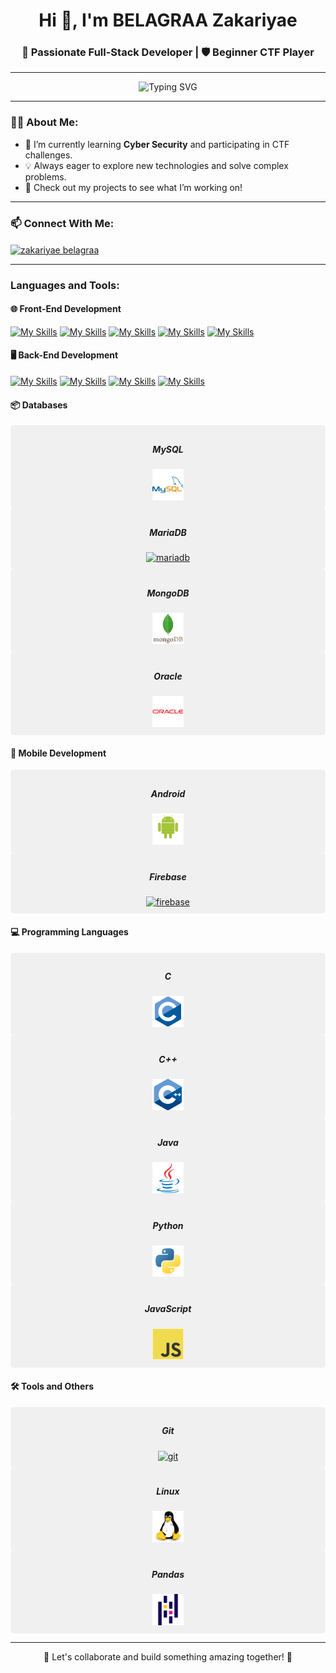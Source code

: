 <h1 align="center">Hi 👋, I'm BELAGRAA Zakariyae</h1>
<h3 align="center">🚀 Passionate Full-Stack Developer | 🛡️ Beginner CTF Player</h3>

---

<p align="center">
  <img src="https://readme-typing-svg.herokuapp.com?font=Fira+Code&size=22&duration=4000&pause=500&color=1E90FF&width=450&lines=Welcome+to+my+GitHub+Profile!;I+love+coding+and+solving+problems!;Let's+build+something+amazing!+%F0%9F%92%BB" alt="Typing SVG" />
</p>

---

### 👨‍💻 About Me:
- 🌱 I’m currently learning **Cyber Security** and participating in CTF challenges.
- 💡 Always eager to explore new technologies and solve complex problems.
- 🔭 Check out my projects to see what I’m working on!

---

### 📫 Connect With Me:
<p align="left">
  <a href="https://linkedin.com/in/zakariyae-belagraa-8231a0260" target="_blank">
    <img align="center" src="https://raw.githubusercontent.com/rahuldkjain/github-profile-readme-generator/master/src/images/icons/Social/linked-in-alt.svg" alt="zakariyae belagraa" height="40" width="40" />
  </a>
</p>

---

<h3 align="left">Languages and Tools:</h3>

<h4>🌐 Front-End Development</h4>

[![My Skills](https://skillicons.dev/icons?i=html)](https://en.wikipedia.org/wiki/HTML)
[![My Skills](https://skillicons.dev/icons?i=css)](https://en.wikipedia.org/wiki/CSS)
[![My Skills](https://skillicons.dev/icons?i=bootstrap)](https://getbootstrap.com/)
[![My Skills](https://skillicons.dev/icons?i=tailwindcss)](https://tailwindcss.com/)
[![My Skills](https://skillicons.dev/icons?i=react)](https://react.dev/)


<h4>🖥️ Back-End Development</h4>

[![My Skills](https://skillicons.dev/icons?i=NodeJS)](https://nodejs.org/en)
[![My Skills](https://skillicons.dev/icons?i=ExpressJS)](https://expressjs.com/)
[![My Skills](https://skillicons.dev/icons?i=Laravel)](https://laravel.com/)
[![My Skills](https://skillicons.dev/icons?i=PHP)](https://www.php.net/)

<h4>📦 Databases</h4>
<div style="background-color:#f0f0f0; padding:10px; border-radius:5px; text-align:center;">
  <h5>MySQL</h5>
  <a href="https://www.mysql.com/" target="_blank" rel="noreferrer">
    <img src="https://raw.githubusercontent.com/devicons/devicon/master/icons/mysql/mysql-original-wordmark.svg" alt="mysql" width="50" height="50"/>
  </a>
</div>
<div style="background-color:#f0f0f0; padding:10px; border-radius:5px; text-align:center;">
  <h5>MariaDB</h5>
  <a href="https://mariadb.org/" target="_blank" rel="noreferrer">
    <img src="https://www.vectorlogo.zone/logos/mariadb/mariadb-icon.svg" alt="mariadb" width="50" height="50"/>
  </a>
</div>
<div style="background-color:#f0f0f0; padding:10px; border-radius:5px; text-align:center;">
  <h5>MongoDB</h5>
  <a href="https://www.mongodb.com/" target="_blank" rel="noreferrer">
    <img src="https://raw.githubusercontent.com/devicons/devicon/master/icons/mongodb/mongodb-original-wordmark.svg" alt="mongodb" width="50" height="50"/>
  </a>
</div>
<div style="background-color:#f0f0f0; padding:10px; border-radius:5px; text-align:center;">
  <h5>Oracle</h5>
  <a href="https://www.oracle.com/" target="_blank" rel="noreferrer">
    <img src="https://raw.githubusercontent.com/devicons/devicon/master/icons/oracle/oracle-original.svg" alt="oracle" width="50" height="50"/>
  </a>
</div>

<h4>📱 Mobile Development</h4>
<div style="background-color:#f0f0f0; padding:10px; border-radius:5px; text-align:center;">
  <h5>Android</h5>
  <a href="https://developer.android.com" target="_blank" rel="noreferrer">
    <img src="https://raw.githubusercontent.com/devicons/devicon/master/icons/android/android-original-wordmark.svg" alt="android" width="50" height="50"/>
  </a>
</div>
<div style="background-color:#f0f0f0; padding:10px; border-radius:5px; text-align:center;">
  <h5>Firebase</h5>
  <a href="https://firebase.google.com/" target="_blank" rel="noreferrer">
    <img src="https://www.vectorlogo.zone/logos/firebase/firebase-icon.svg" alt="firebase" width="50" height="50"/>
  </a>
</div>

<h4>💻 Programming Languages</h4>
<div style="background-color:#f0f0f0; padding:10px; border-radius:5px; text-align:center;">
  <h5>C</h5>
  <a href="https://www.cprogramming.com/" target="_blank" rel="noreferrer">
    <img src="https://raw.githubusercontent.com/devicons/devicon/master/icons/c/c-original.svg" alt="c" width="50" height="50"/>
  </a>
</div>
<div style="background-color:#f0f0f0; padding:10px; border-radius:5px; text-align:center;">
  <h5>C++</h5>
  <a href="https://www.w3schools.com/cpp/" target="_blank" rel="noreferrer">
    <img src="https://raw.githubusercontent.com/devicons/devicon/master/icons/cplusplus/cplusplus-original.svg" alt="cplusplus" width="50" height="50"/>
  </a>
</div>
<div style="background-color:#f0f0f0; padding:10px; border-radius:5px; text-align:center;">
  <h5>Java</h5>
  <a href="https://www.java.com" target="_blank" rel="noreferrer">
    <img src="https://raw.githubusercontent.com/devicons/devicon/master/icons/java/java-original.svg" alt="java" width="50" height="50"/>
  </a>
</div>
<div style="background-color:#f0f0f0; padding:10px; border-radius:5px; text-align:center;">
  <h5>Python</h5>
  <a href="https://www.python.org" target="_blank" rel="noreferrer">
    <img src="https://raw.githubusercontent.com/devicons/devicon/master/icons/python/python-original.svg" alt="python" width="50" height="50"/>
  </a>
</div>
<div style="background-color:#f0f0f0; padding:10px; border-radius:5px; text-align:center;">
  <h5>JavaScript</h5>
  <a href="https://developer.mozilla.org/en-US/docs/Web/JavaScript" target="_blank" rel="noreferrer">
    <img src="https://raw.githubusercontent.com/devicons/devicon/master/icons/javascript/javascript-original.svg" alt="javascript" width="50" height="50"/>
  </a>
</div>

<h4>🛠️ Tools and Others</h4>
<div style="background-color:#f0f0f0; padding:10px; border-radius:5px; text-align:center;">
  <h5>Git</h5>
  <a href="https://git-scm.com/" target="_blank" rel="noreferrer">
    <img src="https://www.vectorlogo.zone/logos/git-scm/git-scm-icon.svg" alt="git" width="50" height="50"/>
  </a>
</div>
<div style="background-color:#f0f0f0; padding:10px; border-radius:5px; text-align:center;">
  <h5>Linux</h5>
  <a href="https://www.linux.org/" target="_blank" rel="noreferrer">
    <img src="https://raw.githubusercontent.com/devicons/devicon/master/icons/linux/linux-original.svg" alt="linux" width="50" height="50"/>
  </a>
</div>
<div style="background-color:#f0f0f0; padding:10px; border-radius:5px; text-align:center;">
  <h5>Pandas</h5>
  <a href="https://pandas.pydata.org/" target="_blank" rel="noreferrer">
    <img src="https://raw.githubusercontent.com/devicons/devicon/2ae2a900d2f041da66e950e4d48052658d850630/icons/pandas/pandas-original.svg" alt="pandas" width="50" height="50"/>
  </a>
</div>

---

<p align="center">
  🚀 Let's collaborate and build something amazing together! 🚀
</p>
